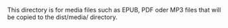 This directory is for media files such as EPUB, PDF oder MP3 files that will be copied to the dist/media/ directory.
